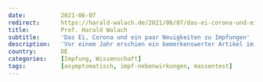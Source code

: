```yaml
---
date:          2021-06-07
redirect:      https://harald-walach.de/2021/06/07/das-ei-corona-und-ein-paar-neuigkeiten-zu-impfungen/
title:         Prof. Harald Walach
subtitle:      'Das Ei, Corona und ein paar Neuigkeiten zu Impfungen'
description:   'Vor einem Jahr erschien ein bemerkenswerter Artikel im British Medical Journal. Ich habe darüber ausführlicher in meiner Kolumne im Karger Kompass …'
country:       DE
categories:    [Impfung, Wissenschaft]
tags:          [asymptomatisch, impf-nebenwirkungen, massentest]
---
```

